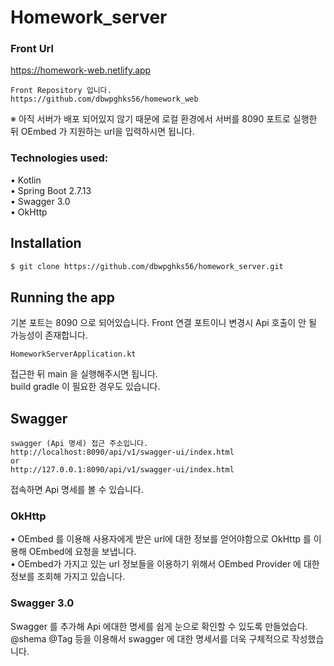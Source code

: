# Homework_server

### Front Url
https://homework-web.netlify.app <br>
```
Front Repository 입니다.
https://github.com/dbwpghks56/homework_web
```
※ 아직 서버가 배포 되어있지 않기 때문에 로컬 환경에서 서버를 8090 포트로 실행한 뒤 OEmbed 가 지원하는 url을 입력하시면 됩니다.

### Technologies used:

• Kotlin  
• Spring Boot 2.7.13    
• Swagger 3.0        
• OkHttp   

## Installation

```bash
$ git clone https://github.com/dbwpghks56/homework_server.git
```

## Running the app
기본 포트는 8090 으로 되어있습니다. Front 연결 포트이니 변경시 Api 호출이 안 될 가능성이 존재합니다. <br>
```
HomeworkServerApplication.kt
```

접근한 뒤 main 을 실행해주시면 됩니다. <br>
build gradle 이 필요한 경우도 있습니다. <br>


## Swagger
```
swagger (Api 명세) 접근 주소입니다.
http://localhost:8090/api/v1/swagger-ui/index.html
or
http://127.0.0.1:8090/api/v1/swagger-ui/index.html

```
접속하면 Api 명세를 볼 수 있습니다.

### OkHttp      
• OEmbed 를 이용해 사용자에게 받은 url에 대한 정보를 얻어야함으로 OkHttp 를 이용해 OEmbed에 요청을 보냅니다.    
• OEmbed가 가지고 있는 url 정보들을 이용하기 위해서 OEmbed Provider 에 대한 정보를 조회해 가지고 있습니다.

### Swagger 3.0

Swagger 를 추가해 Api 에대한 명세를 쉽게 눈으로 확인할 수 있도록 만들었습다.     
@shema @Tag 등을 이용해서 swagger 에 대한 명세서를 더욱 구체적으로 작성했습니다.




